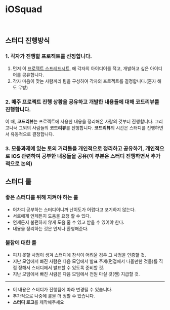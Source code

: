 # iOSquad


<br/>

## 스터디 진행방식

### 1. 각자가 진행할 프로젝트를 선정합니다.

1. 먼저 이 [프로젝트 스프레드시트](https://docs.google.com/spreadsheets/d/1vaykDw02_Xnn8qb33QJw2gxJLO-U0-vdwb0OPJaFDZM/edit?usp=sharing), 에 각자의 아이디어를 적고, 개발하고 싶은 아이디어를 공유합니다.
2. 각자 마음이 맞는 사람끼리 팀을 구성하여 각자의 프로젝트를 결정합니다.(혼자 해도 무방)

### 2. 매주 프로젝트 진행 상황을 공유하고 개발한 내용들에 대해 **코드리뷰**를 진행합니다.

 이 때, **코드리뷰**는 프로젝트에 사용한 내용을 정리해온 사람의 것부터 진행합니다. 그리고나서 그외의 사람들의 **코드리뷰**를 진행합니다. **코드리뷰**의 시간은 스터디를 진행하면서 유동적으로 결정합니다.

### 3. 모둠과제에 있는 토의 거리들을 개인적으로 정리하고 공유하기, 개인적으로 iOS 관련하여 공부한 내용들을 공유(이 부분은 스터디 진행하면서 추가적으로 논의)


## 스터디 룰

### 좋은 스터디를 위해 지켜야 하는 룰

* 어차피 공부하는 스터디이니까 난이도가 어렵다고 포기하지 않는다.
* 서로에게 언제든지 도움을 요청 할 수 있다.
* 언제든지 불편하지 않게 도움 줄 수 있고 받을 수 있어야 한다.
* 내용을 정리하는 것은 언제나 환영해준다.

### 불참에 대한 룰

* 피치 못할 사정이 생겨 스터디에 참석이 어려울 경우 그 사정을 인증할 것.
* 지난 모임에서 빠진 사람은 다음 모임에서 발표 주제(면접에서 나올만한 것들)를 직접 정해서 스터디에서 발표할 수 있도록 준비할 것.
* 지난 모임에서 빠진 사람은 다음 모임에서 전원 마실 것(캔) 지급할 것.

---

* 이 내용은 스터디가 진행됨에 따라 변경될 수 있습니다.
* 추가적으로 나중에 룰을 더 정할 수 있습니다.
* **스터디 로고**를 제작해주세요
